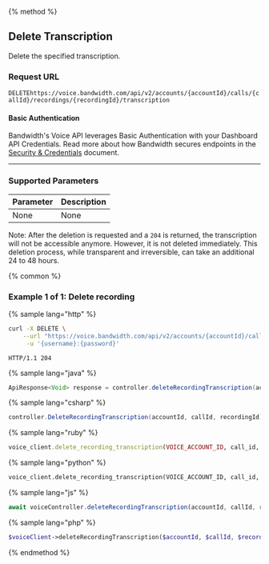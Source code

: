 {% method %}

## Delete Transcription

Delete the specified transcription.

### Request URL

<code class="delete">DELETE</code>`https://voice.bandwidth.com/api/v2/accounts/{accountId}/calls/{callId}/recordings/{recordingId}/transcription`

#### Basic Authentication

Bandwidth's Voice API leverages Basic Authentication with your Dashboard API Credentials. Read more about how Bandwidth secures endpoints in the [Security & Credentials](../../../guides/accountCredentials.md) document.

---

### Supported Parameters

| Parameter | Description |
|:----------|:------------|
| None      | None        |

Note: After the deletion is requested and a `204` is returned, the transcription will not be accessible anymore. However, it is not deleted immediately. This deletion process, while transparent and irreversible, can take an additional 24 to 48 hours.

{% common %}

### Example 1 of 1: Delete recording

{% sample lang="http" %}

```bash
curl -X DELETE \
    --url "https://voice.bandwidth.com/api/v2/accounts/{accountId}/calls/{callId}/recordings/{recordingId}/transcription" \
     -u '{username}:{password}'
```

```
HTTP/1.1 204
```

{% sample lang="java" %}

```java
ApiResponse<Void> response = controller.deleteRecordingTranscription(accountId, callId, recordingId);
```

{% sample lang="csharp" %}

```csharp
controller.DeleteRecordingTranscription(accountId, callId, recordingId);
```

{% sample lang="ruby" %}

```ruby
voice_client.delete_recording_transcription(VOICE_ACCOUNT_ID, call_id, recording_id)
```

{% sample lang="python" %}

```python
voice_client.delete_recording_transcription(VOICE_ACCOUNT_ID, call_id, recording_id)
```

{% sample lang="js" %}

```js
await voiceController.deleteRecordingTranscription(accountId, callId, recordingId);
```

{% sample lang="php" %}

```php
$voiceClient->deleteRecordingTranscription($accountId, $callId, $recordingId);
```

{% endmethod %}
